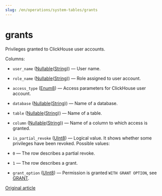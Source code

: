 ```yaml
---
slug: /en/operations/system-tables/grants
---
```

# grants

Privileges granted to ClickHouse user accounts.

Columns:
-    `user_name` ([Nullable](../../sql-reference/data-types/nullable.md)([String](../../sql-reference/data-types/string.md))) — User name.

-    `role_name` ([Nullable](../../sql-reference/data-types/nullable.md)([String](../../sql-reference/data-types/string.md))) — Role assigned to user account.

-    `access_type` ([Enum8](../../sql-reference/data-types/enum.md)) — Access parameters for ClickHouse user account.

-    `database` ([Nullable](../../sql-reference/data-types/nullable.md)([String](../../sql-reference/data-types/string.md))) — Name of a database.

-    `table` ([Nullable](../../sql-reference/data-types/nullable.md)([String](../../sql-reference/data-types/string.md))) — Name of a table.

-    `column` ([Nullable](../../sql-reference/data-types/nullable.md)([String](../../sql-reference/data-types/string.md))) — Name of a column to which access is granted.

-    `is_partial_revoke` ([UInt8](../../sql-reference/data-types/int-uint.md#uint-ranges)) — Logical value. It shows whether some privileges have been revoked. Possible values:
- `0` — The row describes a partial revoke.
- `1` — The row describes a grant.

-    `grant_option` ([UInt8](../../sql-reference/data-types/int-uint.md#uint-ranges)) — Permission is granted `WITH GRANT OPTION`, see [GRANT](../../sql-reference/statements/grant.md#grant-privigele-syntax).

[Original article](https://clickhouse.com/docs/en/operations/system-tables/grants) <!--hide-->
